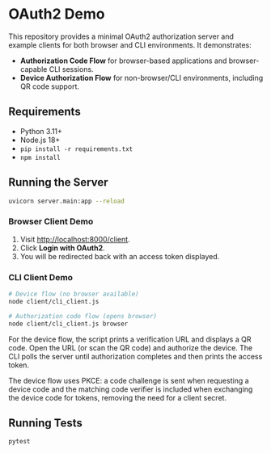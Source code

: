 # OAuth2 Demo

This repository provides a minimal OAuth2 authorization server and example clients for both browser and CLI environments. It demonstrates:

- **Authorization Code Flow** for browser-based applications and browser-capable CLI sessions.
- **Device Authorization Flow** for non-browser/CLI environments, including QR code support.

## Requirements

- Python 3.11+
- Node.js 18+
- `pip install -r requirements.txt`
- `npm install`

## Running the Server

```bash
uvicorn server.main:app --reload
```

### Browser Client Demo

1. Visit [http://localhost:8000/client](http://localhost:8000/client).
2. Click **Login with OAuth2**.
3. You will be redirected back with an access token displayed.

### CLI Client Demo

```bash
# Device flow (no browser available)
node client/cli_client.js

# Authorization code flow (opens browser)
node client/cli_client.js browser
```

For the device flow, the script prints a verification URL and displays a QR code. Open the URL (or scan the QR code) and authorize the device. The CLI polls the server until authorization completes and then prints the access token.

The device flow uses PKCE: a code challenge is sent when requesting a device code and the matching code verifier is included when exchanging the device code for tokens, removing the need for a client secret.

## Running Tests

```bash
pytest
```
